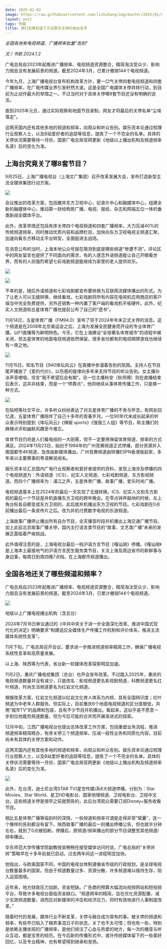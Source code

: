 ```yaml
---
date: 2025-01-02
image: https://raw.githubusercontent.com/lishuhang/img/master/2025/01/02/00.jpg
layout: post
tags: 传媒
title: 我们总算知道了元旦那天关掉的电台名字
---
```


*全国各地有电视频道、广播频率批量“告别”*  

*文 / 书航 2024.1.2*  

广电总局自2023年起推进广播频率、电视频道资源整合，精简淘汰受众少、影响力弱且没有发展前景的频道。截至2024年3月，已累计撤销144个电视频道。  

今年九月，上海广播电视台宣布机构改革方针，要一口气关停四套电视频道和四套广播频率，在广电传媒业界引发轩然大波。这是全国广电媒体关停并转行动，到目前为止动作最大的举措之一。不过当时对于具体关停哪8套节目还没有明确的说法。  

直到2025年元旦，通过实际观察和地面节目录制，网友才将最后的关停名单“尘埃落定”。  

这两天国内还有其他多地的频道和频率，向观众和听众告别。娱乐资本论通过梳理行业观察人士，以及B站爱好者的追踪等信息，提炼了一个不完全的名单。具体的关停状况需要等待一月份，国家广电总局官网更新《地级以上播出机构及频道频率名录》后的变化为准。  

## 上海台究竟关了哪8套节目？

9月25日，上海广播电视台（上海文广集团）召开改革发展大会，发布打造新型主流全媒体集团行动方案。  

![](https://raw.githubusercontent.com/lishuhang/img/master/2025/01/02/02.jpg)

会议推出的改革方案，包括撤并东方卫视中心、纪录片中心和融媒体中心，组建全新的融媒体中心，推动第一财经构筑广播、电视、报纸、杂志和网端五位一体的垂类新闻全媒体平台。  

此外，改革举措还包括有序关停四个电视频道和四套广播频率，大力压减40%的传统频道频率，同时推动优质内容和品牌栏目，加快向东方卫视电视主频道汇聚，加速向看东方移动主平台转型，全面挺进主战场。  

在消息公布的当时，上海本地公众号就在猜测到底是哪些频道“惨遭不测”。评论区中的网友留言也提供了不同面向的需求，有的人感念外语频道能让自己开眼看世界，而有的人则强烈希望七彩戏剧频道能继续为家里的老人提供欢乐。  

![](https://raw.githubusercontent.com/lishuhang/img/master/2025/01/02/03.png)

![](https://raw.githubusercontent.com/lishuhang/img/master/2025/01/02/04.png)

不幸的是，随后外语频道和七彩戏剧都宣布要转换为互联网流媒体播出的形式。为了让老人可以无缝转换，继续看戏，七彩戏剧将所有内容在电视机应用商店的客户端当中完全免费提供，另外还销售一种内置了客户端的看戏机平板硬件。此外，纪实人文频道和五星体育广播也提前公布了自己的“遗书”。  

11月14日，五星体育广播（FM94.0）宣布了将于2024年年末正式关停的消息。这个频道是在2008年北京奥运会之后，上海为发展全民健身而开设的专业体育广播，以F1直播等为鲜明特色。今天，它在上海建设“全球著名体育城市”的进程中被关闭，但五星体育的地面电视频道依然保留，很多省份都有的电视棋牌游戏也继续有一席之地。  

![](https://raw.githubusercontent.com/lishuhang/img/master/2025/01/02/05.png)

11月15日，知名节目《940体坛风云》在直播中弥漫着告别的氛围。主持人在节目尾声播放了《爱的代价》，以伤感的旋律向多年来支持节目的听众告别。女主播孙冰声音哽咽，坦言“我不希望后会有期”。另一位主播秋安（秋师傅）则在直播结束后表示，这并非结束，而是一个“停靠点”，他将继续从事体育传播工作，只是换一种方式。  

![](https://raw.githubusercontent.com/lishuhang/img/master/2025/01/02/06.png)

在贴吧等社交平台，许多听众纷纷表达了对五星体育广播的不舍与怀念。有网友回忆道，五星体育广播陪伴了自己十多年的青春岁月。一位90年代末成长起来的听众表示特别提到《体坛风云》《辣椒 sports》《强强三人组》等节目，称主播们的麻辣点评和幽默风趣至今难忘。  

体育节目仍将是人们看电视的一大刚需，但不一定要用保留体育频道、频率的方式满足。2024年11月23日，始创于1994年的广州竞赛频道正式停播，部分资源并入南国都市4K频道，及改由新媒体播出。广州竞赛频道由转播ESPN香港版起家，多年来以主要赛事的粤语解说闻名。  

娱乐资本论汇总国内广电行业观察者和爱好者提供的资料，发现上海涉及停播的四个电视频道为：外语频道（ICS）、纪实人文频道、七彩戏剧频道、东方影视频道。而四个广播频率为：浦江之声，五星体育广播，故事广播，爱乐时尚广播。  

电视频道基本上在2024年的最后一天实现了无缝转换。ICS、纪实人文和东方影视的最后一个节目是并机直播东方卫视的跨年晚会。在零点钟声敲响的时候，左上角台标各自都变成东方卫视的，此后就并机播出东方卫视的节目。七彩戏剧在0点前播出最后一条宣传片之后。改为并机付费数字电视的乐游频道。  

上海故事广播停止播出所有自办节目，全天播音时段并机播出上海交通广播节目。加上此前北京故事广播关停，国内主打语言类节目的“故事、文艺类广播”未来的发展正面临着严峻挑战。  

此外值得注意的是，上海电视台最后一档沪语方言节目《嘎讪胡》停播。《嘎讪胡》是上海本土最接地气的沪语方言民生服务类节目，关注上海及周边省市的新鲜事与身边事，每周日到周四晚7点档，在上海都市频道播出。  

## 全国各地还关了哪些频道和频率？

广电总局自2023年起推进广播频率、电视频道资源整合，精简淘汰受众少、影响力弱且没有发展前景的频道。截至2024年3月，已累计撤销144个电视频道。  

![](https://raw.githubusercontent.com/lishuhang/img/master/2025/01/02/07.png)

地级以上广播电视播出机构（含总台）  

2024年7月18日审议通过的《中共中央关于进一步全面深化改革、推进中国式现代化的决定》明确要求“构建适应全媒体生产传播工作机制和评价体系，推进主流媒体系统性变革”。  

11月下旬，广电总局召开会议，要求进一步推进频道频率精简工作，确保广播电视系统性变革和高质量发展。  

以上海、陕西等为代表，省台新一轮媒体改革探索明显加速。  

11月2日，重庆广播电视集团（总台）也开会宣布改革。不过踏入2025年，重庆的电视频道数量并没有减少，只是改名：影视频道更名影视剧频道，科教频道更名红叶频道，时尚生活频道更名为红岩文化频道。  

根据改革方案，红岩文化频道以红岩文化育人体系为内核、具有全国辨识度；红叶频道为中老年人群服务。但实际上，目前重庆6个地面电视频道的区分度极低，共用“城市TV”的品牌和包装，且有不少节目并机播出。看起来，这似乎是不愿意一步到位地裁剪频道数量，但为今后可能的合并而开展渐进式的探索。  

12月中旬，江西广播电视台也提出总体改革工作方案，包括重塑业务流程，推进频道频率精简精办，有序关停三个频道频率，压减一般性业务和同质化内容。目前尚未有具体的关停方案和动作。  

这两天国内还有其他多地的频道和频率，向观众和听众告别。娱乐资本论通过梳理行业观察人士，以及B站爱好者的追踪等信息，提炼了一个不完全的名单。具体的关停状况需要等待一月份，国家广电总局官网更新《地级以上播出机构及频道频率名录》后的变化为准。  

![](https://raw.githubusercontent.com/lishuhang/img/master/2025/01/02/08.png)

此外，在台湾，迪士尼台湾STAR TV(星空传媒)系6大频道停播，分别为：Star Movies、Star World、星卫HD电影台、国家地理频道、卫视电影台、卫视中文台。这些频道关停是很早之前就预告的，此后台湾观众需要订阅Disney+服务收看节目。  

相比五星体育广播等临别时的深情，一些频道和频率可谓是走得非常“窝囊”，连一个像样的告别都没有留下。陕西故事广播的最后一刻播出停播公告，但也就半分钟左右，就到了0点被掐断。停播后，原频道/频率播出的部分节目调整至其他频道/频率播出。  

华东师范大学传播学院副教授吴畅畅在接受媒体访问时说，广电总局的“关停并转”策略早在十多年前就已启动，过去两年间这一进程明显加快。  

他指出，与欧美国家不同，中国的电视台体制遵循省市级的行政规划，是全球电视台数量最多的国家。但由于频道数量过多、资源分散，许多频道难以维持生存，陷入运营困境。  

近年来，地方财政压力加剧，资金短缺。广告商的预算大幅流向视频网站和短视频平台，导致许多电视台面临资金缺口。“频道频率的精简，旨在优化资源配置，减少无效频道数量，进而应对新媒体的冲击和经济压力，同时有效地进行人事制度改革。”  

随着时代的发展，媒体行业不断变革，关停与融合成为常有的事。被关停的频道和频率，有些早已陷入了糊弄事混日子的状态，关了也不太可惜；但也有一些，特别是依赖主播坐班的广播频率，是他们倾注了心血与热爱的地方，每一次的播音与听众互动，都是宝贵的经历。在今后新的传播形式中，或许传统媒体留下的一些美好回忆，以及专业精神，也有希望得到继承和发扬。